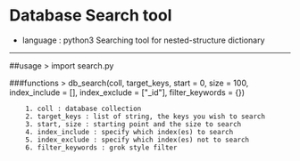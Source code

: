 # Database Search tool
* language : python3
Searching tool for nested-structure dictionary
____

##usage
	> import search.py

###functions
	> db_search(coll, target_keys, start = 0, size = 100, 
		index_include = [], index_exclude = ["_id"], filter_keywords = {})

		1. coll : database collection
		2. target_keys : list of string, the keys you wish to search
		3. start, size : starting point and the size to search
		4. index_include : specify which index(es) to search
		5. index_exclude : specify which index(es) not to search
		6. filter_keywords : grok style filter
